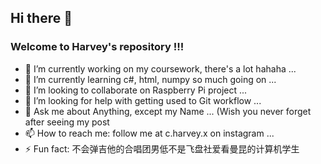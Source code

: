 ## Hi there 👋
### Welcome to Harvey's repository !!!

- 🔭 I’m currently working on my coursework, there's a lot hahaha ...
- 🌱 I’m currently learning c#, html, numpy so much going on ...
- 👯 I’m looking to collaborate on Raspberry Pi project ...
- 🤔 I’m looking for help with getting used to Git workflow ...
- 💬 Ask me about Anything, except my Name ... (Wish you never forget after seeing my post
- 📫 How to reach me: follow me at c.harvey.x on instagram ...
- ⚡ Fun fact: 不会弹吉他的合唱团男低不是飞盘社爱看曼昆的计算机学生


<!--
**Harveychen2004/Harveychen2004** is a ✨ _special_ ✨ repository because its `README.md` (this file) appears on your GitHub profile.

Here are some ideas to get you started:

- 🔭 I’m currently working on ...
- 🌱 I’m currently learning ...
- 👯 I’m looking to collaborate on ...
- 🤔 I’m looking for help with ...
- 💬 Ask me about ...
- 📫 How to reach me: ...
- 😄 Pronouns: ...
- ⚡ Fun fact: ...
-->
